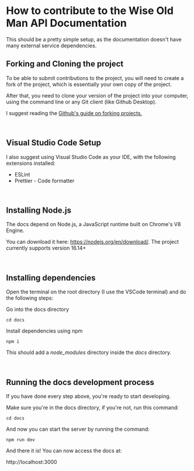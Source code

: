 # How to contribute to the Wise Old Man API Documentation

This should be a pretty simple setup, as the documentation doesn't have many external service dependencies.

## Forking and Cloning the project

To be able to submit contributions to the project, you will need to create a fork of the project, which is essentially your own copy of the project.

After that, you need to clone your version of the project into your computer, using the command line or any Git client (like Github Desktop).

I suggest reading the [Github's guide on forking projects.](https://guides.github.com/activities/forking/)

<br />

## Visual Studio Code Setup

I also suggest using Visual Studio Code as your IDE, with the following extensions installed:

- ESLint
- Prettier - Code formatter

<br />

## Installing Node.js

The docs depend on Node.js, a JavaScript runtime built on Chrome's V8 Engine.

You can download it here: https://nodejs.org/en/download/. The project currently supports version 16.14+

<br />

## Installing dependencies

Open the terminal on the root directory (I use the VSCode terminal) and do the following steps:

Go into the docs directory

```
cd docs
```

Install dependencies using npm

```
npm i
```

This should add a _node_modules_ directory inside the _docs_ directory.

<br />

## Running the docs development process

If you have done every step above, you're ready to start developing.

Make sure you're in the docs directory, if you're not, run this command:

```
cd docs
```

And now you can start the server by running the command:

```
npm run dev
```

And there it is! You can now access the docs at:

http://localhost:3000

